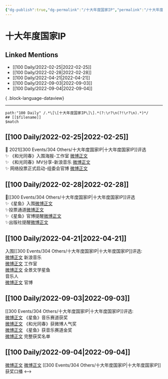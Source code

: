 ```yaml
---
{"dg-publish":true,"dg-permalink":"/十大年度国家IP","permalink":"/十大年度国家IP/","created":"2022-12-04T14:30:28.000+08:00","updated":"2023-04-10T17:01:15.000+08:00"}
---
```


# 十大年度国家IP

## Linked Mentions
- [[100 Daily/2022-02-25\|2022-02-25]]
- [[100 Daily/2022-02-28\|2022-02-28]]
- [[100 Daily/2022-04-21\|2022-04-21]]
- [[100 Daily/2022-09-03\|2022-09-03]]
- [[100 Daily/2022-09-04\|2022-09-04]]

{ .block-language-dataview}

---

```expander
path:"100 Daily" /.*\[\[十大年度国家IP\]\].*(?:\r?\n(?!\r?\n).*)*/
## [[$filename]]
$match
```
## [[100 Daily/2022-02-25\|2022-02-25]]
💫 2021[[300 Events/304 Others/十大年度国家IP\|十大年度国家IP]]评选  
✨ 《和光同春》入围海报-工作室 [微博正文](https://m.weibo.cn/6466290670/4740746664740355)  
✨ 《和光同春》MV分享-新浪音乐 [微博正文](https://m.weibo.cn/6466290670/4740813034882458)  
✨ 网络投票正式启动-组委会官博 [微博正文](https://m.weibo.cn/6466290670/4740787302043370)
## [[100 Daily/2022-02-28\|2022-02-28]]
🌟[[300 Events/304 Others/十大年度国家IP\|十大年度国家IP]]评选  
✨《星鱼》入围[微博正文](https://m.weibo.cn/6466290670/4741970155803662)  
✨投票通道[微博正文](https://m.weibo.cn/6466290670/4741980049380855)  
✨《星鱼》官博提醒[微博正文](https://m.weibo.cn/6466290670/4741897552397907)  
✨出版社提醒[微博正文](https://m.weibo.cn/6466290670/4741837845954898)
## [[100 Daily/2022-04-21\|2022-04-21]]
入围[[300 Events/304 Others/十大年度国家IP\|十大年度国家IP]]评选:  
[微博正文](https://m.weibo.cn/1266269835/4760631272014037) 新浪音乐  
[微博正文](https://m.weibo.cn/7478855230/4760641703511166) 工作室  
[微博正文](https://m.weibo.cn/7738477510/4760633520423967) 全景文学星鱼  
[](https://m.weibo.cn/1852855013/4760631255761429) 音乐人  
[微博正文](https://m.weibo.cn/5508802293/4760663614557607) 官博
## [[100 Daily/2022-09-03\|2022-09-03]]
[[300 Events/304 Others/十大年度国家IP\|十大年度国家IP]]评选:  
[微博正文](https://m.weibo.cn/5508802293/4809631370578250) 《星鱼》音乐赛道获奖  
[微博正文](https://m.weibo.cn/5508802293/4809639621040152) 《和光同春》获微博人气奖  
[微博正文](https://m.weibo.cn/5508802293/4809724950484866) 《星鱼》获音乐赛道金奖  
[微博正文](https://m.weibo.cn/5508802293/4809651759619608) 完整获奖名单
## [[100 Daily/2022-09-04\|2022-09-04]]
[微博正文](https://m.weibo.cn/7738477510/4809923400044999) [微博正文](https://m.weibo.cn/1266269835/4809940898153154) [[300 Events/304 Others/十大年度国家IP\|十大年度国家IP]]获奖口播
<-->